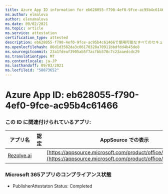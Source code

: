 ```yaml
---
title: Azure App ID information for eb628055-f790-4ef0-9fce-ac95b4c61466
ms.author: elmalova
author: elenamalova
ms.date: 09/02/2021
ms.topic: article
ms.service: attestation
certification_type: attested
description: eb628055-f790-4ef0-9fce-ac95b4c61466で使用可能なすべてのセキュリティおよびコンプライアンス情報。
ms.openlocfilehash: 86d1d3582da3c06170328a70911bbdfdd4b45de8
ms.sourcegitcommit: 23a1fdeaf3905ab5f7acfbb378c7c23aaedcdc29
ms.translationtype: MT
ms.contentlocale: ja-JP
ms.lasthandoff: 09/03/2021
ms.locfileid: "58873652"
---
```

# <a name="azure-app-id-eb628055-f790-4ef0-9fce-ac95b4c61466"></a>Azure App ID: eb628055-f790-4ef0-9fce-ac95b4c61466


### <a name="apps-associated-with-this-id"></a>この ID に関連付けられているアプリ:
| **アプリ名** | **認定** | **AppSource での表示** |
|--------------|---------------|-----------------------|
| [Rezolve.ai](https://docs.microsoft.com/microsoft-365-app-certification/forward/WA200002724) |  | [https://appsource.microsoft.com/product/office/WA200002724](https://appsource.microsoft.com/product/office/WA200002724) |

### <a name="microsoft-365-app-compliance-status"></a>Microsoft 365アプリのコンプライアンス状態
- PublisherAttestaton Status: Completed
